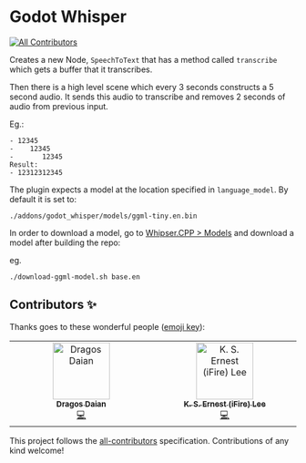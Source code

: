 # Godot Whisper

<!-- ALL-CONTRIBUTORS-BADGE:START - Do not remove or modify this section -->
[![All Contributors](https://img.shields.io/badge/all_contributors-2-orange.svg?style=flat-square)](#contributors-)
<!-- ALL-CONTRIBUTORS-BADGE:END -->

Creates a new Node, `SpeechToText` that has a method called `transcribe` which gets a buffer that it transcribes.

Then there is a high level scene which every 3 seconds constructs a 5 second audio.
It sends this audio to transcribe and removes 2 seconds of audio from previous input.

Eg.:

```
- 12345
-    12345
-       12345
Result:
- 12312312345
```

The plugin expects a model at the location specified in `language_model`. By default it is set to:
```
./addons/godot_whisper/models/ggml-tiny.en.bin
```

In order to download a model, go to [Whipser.CPP > Models](https://github.com/ggerganov/whisper.cpp/tree/master/models) and download a model after building the repo:

eg.

```
./download-ggml-model.sh base.en
```

## Contributors ✨

Thanks goes to these wonderful people ([emoji key](https://allcontributors.org/docs/en/emoji-key)):

<!-- ALL-CONTRIBUTORS-LIST:START - Do not remove or modify this section -->
<!-- prettier-ignore-start -->
<!-- markdownlint-disable -->
<table>
  <tbody>
    <tr>
      <td align="center" valign="top" width="14.28%"><a href="https://github.com/Ughuuu"><img src="https://avatars.githubusercontent.com/u/2369380?v=4?s=100" width="100px;" alt="Dragos Daian"/><br /><sub><b>Dragos Daian</b></sub></a><br /><a href="https://github.com/V-Sekai/v-sekai.whisper/commits?author=Ughuuu" title="Code">💻</a></td>
      <td align="center" valign="top" width="14.28%"><a href="https://chibifire.com"><img src="https://avatars.githubusercontent.com/u/32321?v=4?s=100" width="100px;" alt="K. S. Ernest (iFire) Lee"/><br /><sub><b>K. S. Ernest (iFire) Lee</b></sub></a><br /><a href="https://github.com/V-Sekai/v-sekai.whisper/commits?author=fire" title="Code">💻</a></td>
    </tr>
  </tbody>
</table>

<!-- markdownlint-restore -->
<!-- prettier-ignore-end -->

<!-- ALL-CONTRIBUTORS-LIST:END -->

This project follows the [all-contributors](https://github.com/all-contributors/all-contributors) specification. Contributions of any kind welcome!
